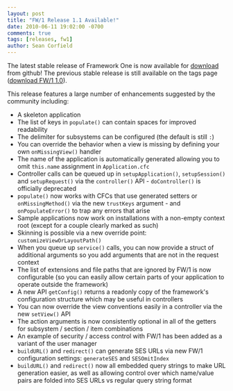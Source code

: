 ```yaml
---
layout: post
title: "FW/1 Release 1.1 Available!"
date: 2010-06-11 19:02:00 -0700
comments: true
tags: [releases, fw1]
author: Sean Corfield
---
```

The latest stable release of Framework One is now available for [download](https://github.com/framework-one/fw1/releases/tag/v1.1) from github! The previous stable release is still available on the tags page ([download FW/1 1.0](https://github.com/framework-one/fw1/releases/tag/v1.0)).<!-- more -->

This release features a large number of enhancements suggested by the community including:

* A skeleton application
* The list of keys in `populate()` can contain spaces for improved readability
* The delimiter for subsystems can be configured (the default is still `:`)
* You can override the behavior when a view is missing by defining your own `onMissingView()` handler
* The name of the application is automatically generated allowing you to omit `this.name` assignment in `Application.cfc`
* Controller calls can be queued up in `setupApplication()`, `setupSession()` and `setupRequest()` via the `controller()` API - `doController()` is officially deprecated
* `populate()` now works with CFCs that use generated setters or `onMissingMethod()` via the new `trustKeys` argument - and `onPopulateError()` to trap any errors that arise
* Sample applications now work on installations with a non-empty context root (except for a couple clearly marked as such)
* Skinning is possible via a new override point: `customizeViewOrLayoutPath()`
* When you queue up `service()` calls, you can now provide a struct of additional arguments so you add arguments that are not in the request context
* The list of extensions and file paths that are ignored by FW/1 is now configurable (so you can easily allow certain parts of your application to operate outside the framework)
* A new API `getConfig()` returns a readonly copy of the framework's configuration structure which may be useful in controllers
* You can now override the view conventions easily in a controller via the new `setView()` API
* The action arguments is now consistently optional in all of the getters for subsystem / section / item combinations
* An example of security / access control with FW/1 has been added as a variant of the user manager
* `buildURL()` and `redirect()` can generate SES URLs via new FW/1 configuration settings: `generateSES` and `SESOmitIndex`
* `buildURL()` and `redirect()` now all embedded query strings to make URL generation easier, as well as allowing control over which name/value pairs are folded into SES URLs vs regular query string format
 
